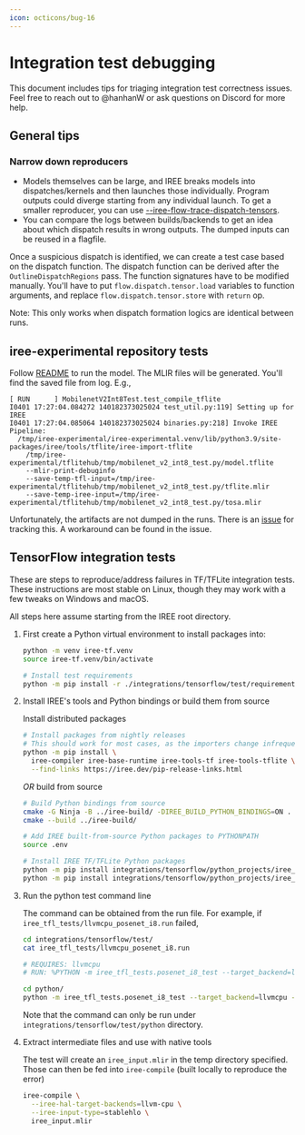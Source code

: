 ```yaml
---
icon: octicons/bug-16
---
```


# Integration test debugging

This document includes tips for triaging integration test correctness issues.
Feel free to reach out to @hanhanW or ask questions on Discord for more help.

## General tips

### Narrow down reproducers

* Models themselves can be large, and IREE breaks models into dispatches/kernels
and then launches those individually. Program outputs could diverge starting
from any individual launch. To get a smaller reproducer, you can use
[--iree-flow-trace-dispatch-tensors](../general/developer-overview.md#-iree-flow-trace-dispatch-tensors).
* You can compare the logs between builds/backends to get an idea about which
dispatch results in wrong outputs. The dumped inputs can be reused in a
flagfile.

Once a suspicious dispatch is identified, we can create a test case based on
the dispatch function. The dispatch function can be derived after the
`OutlineDispatchRegions` pass. The function signatures have to be modified
manually. You'll have to put `flow.dispatch.tensor.load` variables to function
arguments, and replace `flow.dispatch.tensor.store` with `return` op.

Note: This only works when dispatch formation logics are identical between runs.

## iree-experimental repository tests

Follow [README](https://github.com/iree-org/iree-experimental#readme) to run the
model. The MLIR files will be generated. You'll find the saved file from log.
E.g.,

``` shell
[ RUN      ] MobilenetV2Int8Test.test_compile_tflite
I0401 17:27:04.084272 140182373025024 test_util.py:119] Setting up for IREE
I0401 17:27:04.085064 140182373025024 binaries.py:218] Invoke IREE Pipeline:
  /tmp/iree-experimental/iree-experimental.venv/lib/python3.9/site-packages/iree/tools/tflite/iree-import-tflite
    /tmp/iree-experimental/tflitehub/tmp/mobilenet_v2_int8_test.py/model.tflite
    --mlir-print-debuginfo
    --save-temp-tfl-input=/tmp/iree-experimental/tflitehub/tmp/mobilenet_v2_int8_test.py/tflite.mlir
    --save-temp-iree-input=/tmp/iree-experimental/tflitehub/tmp/mobilenet_v2_int8_test.py/tosa.mlir
```

Unfortunately, the artifacts are not dumped in the runs. There is an
[issue](https://github.com/iree-org/iree/issues/8756) for tracking this. A
workaround can be found in the issue.

## TensorFlow integration tests

These are steps to reproduce/address failures in TF/TFLite integration tests.
These instructions are most stable on Linux, though they may work with a few
tweaks on Windows and macOS.

All steps here assume starting from the IREE root directory.

1. First create a Python virtual environment to install packages into:

    ```bash
    python -m venv iree-tf.venv
    source iree-tf.venv/bin/activate

    # Install test requirements
    python -m pip install -r ./integrations/tensorflow/test/requirements.txt
    ```

2. Install IREE's tools and Python bindings or build them from source

    Install distributed packages

    ```bash
    # Install packages from nightly releases
    # This should work for most cases, as the importers change infrequently
    python -m pip install \
      iree-compiler iree-base-runtime iree-tools-tf iree-tools-tflite \
      --find-links https://iree.dev/pip-release-links.html
    ```

    _OR_ build from source

    ```bash
    # Build Python bindings from source
    cmake -G Ninja -B ../iree-build/ -DIREE_BUILD_PYTHON_BINDINGS=ON .
    cmake --build ../iree-build/

    # Add IREE built-from-source Python packages to PYTHONPATH
    source .env

    # Install IREE TF/TFLite Python packages
    python -m pip install integrations/tensorflow/python_projects/iree_tf
    python -m pip install integrations/tensorflow/python_projects/iree_tflite
    ```

3. Run the python test command line

    The command can be obtained from the run file. For example, if
    `iree_tfl_tests/llvmcpu_posenet_i8.run` failed,

    ```bash
    cd integrations/tensorflow/test/
    cat iree_tfl_tests/llvmcpu_posenet_i8.run

    # REQUIRES: llvmcpu
    # RUN: %PYTHON -m iree_tfl_tests.posenet_i8_test --target_backend=llvmcpu --artifacts_dir=%t

    cd python/
    python -m iree_tfl_tests.posenet_i8_test --target_backend=llvmcpu --artifacts_dir=/tmp/posenet_i8_failure
    ```

    Note that the command can only be run under
    `integrations/tensorflow/test/python` directory.

4. Extract intermediate files and use with native tools

    The test will create an `iree_input.mlir` in the temp directory specified.
    Those can then be fed into `iree-compile` (built locally to reproduce the
    error)

    ```bash
    iree-compile \
      --iree-hal-target-backends=llvm-cpu \
      --iree-input-type=stablehlo \
      iree_input.mlir
    ```
